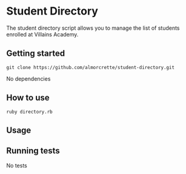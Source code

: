 # Student Directory

The student directory script allows you to manage the list of students enrolled at Villains Academy.

## Getting started

`git clone https://github.com/almorcrette/student-directory.git`

No dependencies

## How to use

```shell
ruby directory.rb
```

## Usage


## Running tests

No tests